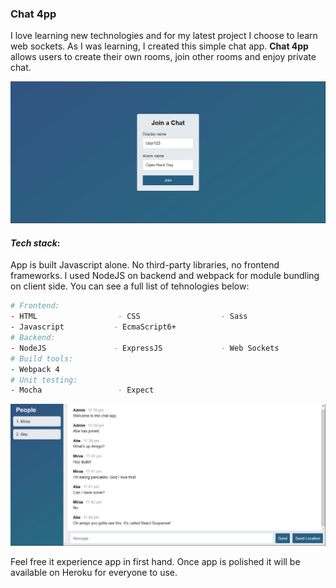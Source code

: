 ### Chat 4pp

I love learning new technologies and for my latest project I choose to learn web sockets. As I was learning, I created this
simple chat app. **Chat 4pp** allows users to create their own rooms, join other rooms and enjoy private chat.

![](Resources/img/join.jpg)

#### *Tech stack*:

App is built Javascript alone. No third-party libraries, no frontend frameworks. 
I used NodeJS on backend and webpack for module bundling on client side. You can see a full list of tehnologies below:

``` bash
# Frontend:
- HTML                  - CSS                  - Sass  
- Javascript           - EcmaScript6+
# Backend: 
- NodeJS               - ExpressJS             - Web Sockets
# Build tools:         
- Webpack 4    
# Unit testing:           
- Mocha                 - Expect   
``` 
![](Resources/img/chat.jpg)

Feel free it experience app in first hand. Once app is polished it will be available on Heroku for everyone to use.
